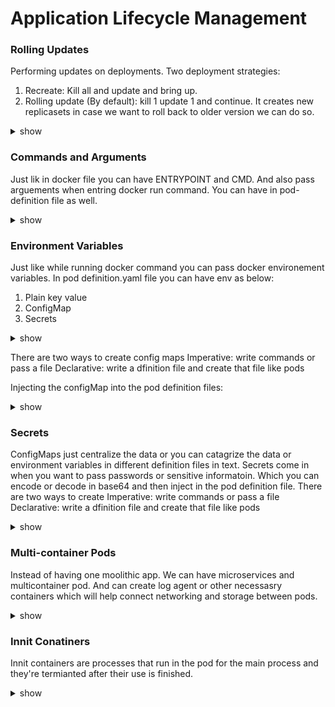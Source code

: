 # Application Lifecycle Management

### Rolling Updates

Performing updates on deployments. Two deployment strategies:

1) Recreate: Kill all and update and bring up.
2) Rolling update (By default): kill 1 update 1 and continue. It creates new replicasets in case we want to roll back to older version we can do so.

<details><summary>show</summary>
<p>
  
```bash
kubectl rollout status deployment/ myapp deployment                        (Create)       
kubectl rollout history deployment/ myapp deployment                       (Get)  
kubectl create -f deployment definition.yml                                (Update)
kubectl get deployments                                                 
kubectl apply -f deployment definition.yml                                 (Status)
kubectl set image deployment/ myapp deployment nginx =nginx:1.9.1      
kubectl rollout undo deployment/ myapp deployment                          (Rollback)

k get pods
ls
bash curl-test.sh 
k get pods
k describe pod
k get all
k describe deployments.apps 
k edit deployments.apps 
k get pods
k get rs
k describe pods
ls
bash curl-test.sh 
k describe deployments.apps 
k describe deployments.apps | grep -i rollingupdatestrategy
k edit deployments.apps 
k describe deployments.apps 
k edit deployments.apps --image=kodekloud/webapp-color:v3
k edit deployment frontend 
k get pods
k describe po frontend-744f8c4fd4-
```

</p>
</details>

### Commands and Arguments

Just lik in docker file you can have ENTRYPOINT and CMD. And also pass arguements when entring docker run command. You can have in pod-definition file as well.

<details><summary>show</summary>
<p>
  
```bash
---
apiVersion: v1 
kind: Pod 
metadata:
  name: ubuntu-sleeper-2 
spec:
  containers:
  - name: ubuntu
    image: ubuntu
    command:
      - "sleep"
      - "5000"

Dockerfile
FROM python:3.6-alpine

RUN pip install flask

COPY . /opt/

EXPOSE 8080

WORKDIR /opt

ENTRYPOINT ["python", "app.py"]

CMD ["--color", "red"]

Pod.yaml
apiVersion: v1 
kind: Pod 
metadata:
  name: webapp-green
  labels:
      name: webapp-green 
spec:
  containers:
  - name: simple-webapp
    image: kodekloud/webapp-color
    command: ["python", "app.py"]
    args: ["--color", "pink"]

e.g.
---
apiVersion: v1 
kind: Pod 
metadata:
  name: webapp-green
  labels:
      name: webapp-green 
spec:
  containers:
  - name: simple-webapp
    image: kodekloud/webapp-color
    args: ["--color", "green"]
```

</p>
</details>

### Environment Variables

Just like while running docker command you can pass docker environement variables. In pod definition.yaml file you can have env as below:

1) Plain key value
2) ConfigMap
3) Secrets

<details><summary>show</summary>
<p>
  
```bash
config-map.yaml

apiVersion: v1
kind: ConfigMap
metadata:
  name: app-config
data:
  APP_COLOR: blue
  APP_MODE: prod

kubectl create –f config-map.yaml
kubectl get configmaps
kubectl describe configmaps

Link in pod:
apiVersion: v1
kind: Pod
metadata:
  name: simple-webapp-color
  labels:
    name: simple-webapp-color
spec:
  containers:
    - name: simple-webapp-color
      image: simple-webapp-color
      ports:
      - containerPort: 8080
      envFrom:
        - configMapRef:
              name: app-config



kubectl create configmap  webapp-config-map --from-literal=APP_COLOR=darkblue --from-literal=APP_OTHER=disregard


---
apiVersion: v1
kind: Pod
metadata:
  labels:
    name: webapp-color
  name: webapp-color
  namespace: default
spec:
  containers:
  - env:
    - name: APP_COLOR
      valueFrom:
       configMapKeyRef:
         name: webapp-config-map
         key: APP_COLOR
    image: kodekloud/webapp-color
    name: webapp-color


```

</p>
</details>

There are two ways to create config maps
Imperative: write commands or pass a file
Declarative: write a dfinition file and create that file like pods

Injecting the configMap into the pod definition files:

<details><summary>show</summary>
<p>
  
```bash
=> ENV
envFrom:
  - configMapRef
        name: app config

=> SINGLE ENV
env:
  - name: APP_COLOR
    valueFrom:
        configMapKeyRef:
            name: app config
            key: APP_COLOR

=> VOLUME
volumes:
  - name: app config volume
    configMap:
        name: app config
```

</p>
</details>

### Secrets

ConfigMaps just centralize the data or you can catagrize the data or environment variables in different definition files in text. Secrets come in when you want to pass passwords or sensitive informatoin. 
Which you can encode or decode in base64 and then inject in the pod definition file.
There are two ways to create 
Imperative: write commands or pass a file
Declarative: write a dfinition file and create that file like pods

<details><summary>show</summary>
<p>
  
```bash
kubectl create –f secret-data.yaml

echo –n ‘mysql’ | base64
echo –n ‘bXlzcWw=’ | base64 --decode

kubectl get secrets
kubectl describe secrets
kubectl get secret app-secret –o yaml

kubectl create secret generic db-secret --from-literal=DB_Host=sql01 --from-literal=DB_User=root --from-literal=DB_Password=password123

---
apiVersion: v1 
kind: Pod 
metadata:
  labels:
    name: webapp-pod
  name: webapp-pod
  namespace: default 
spec:
  containers:
  - image: kodekloud/simple-webapp-mysql
    imagePullPolicy: Always
    name: webapp
    envFrom:
    - secretRef:
        name: db-secret
```

</p>
</details>

### Multi-container Pods

Instead of having one moolithic app. We can have microservices and multicontainer pod. And can create log agent or other necessasry containers which will help connect networking and storage between pods.

<details><summary>show</summary>
<p>

```bash
In pod definiton.yaml under container add the other containers.
-name: log-agent

kubectl -n elastic-stack logs kibana
kubectl -n elastic-stack exec -it app -- cat /log/app.log


---
apiVersion: v1
kind: Pod
metadata:
  name: app
  namespace: elastic-stack
  labels:
    name: app
spec:
  containers:
  - name: app
    image: kodekloud/event-simulator
    volumeMounts:
    - mountPath: /log
      name: log-volume

  - name: sidecar
    image: kodekloud/filebeat-configured
    volumeMounts:
    - mountPath: /var/log/event-simulator/
      name: log-volume

  volumes:
  - name: log-volume
    hostPath:
      # directory location on host
      path: /var/log/webapp
      # this field is optional
      type: DirectoryOrCreate
```

</p>
</details>

### Innit Conatiners

Innit containers are processes that run in the pod for the main process and they're termianted after their use is finished.

<details><summary>show</summary>
<p>
  
```bash
---
apiVersion: v1
kind: Pod
metadata:
  name: red
  namespace: default
spec:
  containers:
  - command:
    - sh
    - -c
    - echo The app is running! && sleep 3600
    image: busybox:1.28
    name: red-container
  initContainers:
  - image: busybox
    name: red-initcontainer
    command: 
      - "sleep"
      - "20"
```

</p>
</details>



